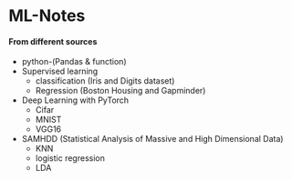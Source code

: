 # ML-Notes 
#### __From different sources__

- python-(Pandas & function)
- Supervised learning 
  - classification (Iris and Digits dataset) 
  - Regression (Boston Housing and Gapminder)
- Deep Learning with PyTorch
  - Cifar
  - MNIST
  - VGG16
- SAMHDD (Statistical Analysis of Massive and High Dimensional Data)
  - KNN
  - logistic regression
  - LDA

  
